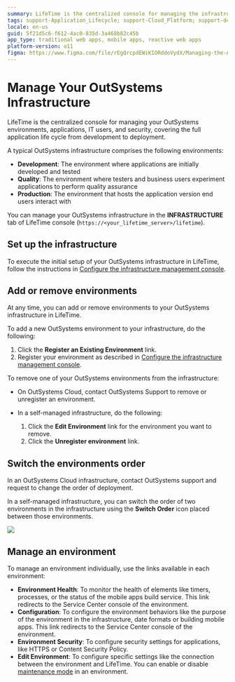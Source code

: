 ```yaml
---
summary: LifeTime is the centralized console for managing the infrastructure, environments, applications, IT users, and security.
tags: support-Application_Lifecycle; support-Cloud_Platform; support-devOps; support-Infrastuture_Architecture-overview
locale: en-us
guid: 5f21d5c6-f612-4ac0-835d-3a468b82c45b
app_type: traditional web apps, mobile apps, reactive web apps
platform-version: o11
figma: https://www.figma.com/file/rEgQrcpdEWiKIORddoVydX/Managing-the-Applications-Lifecycle?type=design&node-id=257%3A0&mode=design&t=rzWSTBJIapfhmERp-1
---
```


# Manage Your OutSystems Infrastructure

LifeTime is the centralized console for managing your OutSystems environments, applications, IT users, and security, covering the full application life cycle from development to deployment.

A typical OutSystems infrastructure comprises the following environments:

* **Development**: The environment where applications are initially developed and tested
* **Quality**: The environment where testers and business users experiment applications to perform quality assurance
* **Production**: The environment that hosts the application version end users interact with

You can manage your OutSystems infrastructure in the **INFRASTRUCTURE** tab of LifeTime console (`https://<your_lifetime_server>/lifetime`).

## Set up the infrastructure

To execute the initial setup of your OutSystems infrastructure in LifeTime, follow the instructions in [Configure the infrastructure management console](../setup-maintain/setup/lifetime-configure.md).

## Add or remove environments

At any time, you can add or remove environments to your OutSystems infrastructure in LifeTime.

To add a new OutSystems environment to your infrastructure, do the following:

1. Click the **Register an Existing Environment** link.
1. Register your environment as described in [Configure the infrastructure management console](../setup-maintain/setup/lifetime-configure.md).

To remove one of your OutSystems environments from the infrastructure:

* On OutSystems Cloud, contact OutSystems Support to remove or unregister an environment.
* In a self-managed infrastructure, do the following:

    1. Click the **Edit Environment** link for the environment you want to remove.
    1. Click the **Unregister environment** link.

## Switch the environments order

In an OutSystems Cloud infrastructure, contact OutSystems support and request to change the order of deployment.

In a self-managed infrastructure, you can switch the order of two environments in the infrastructure using the **Switch Order** icon placed between those environments.


![](images/manage-infrastructure-1.png)

## Manage an environment

To manage an environment individually, use the links available in each environment:

* **Environment Health**: To monitor the health of elements like timers, processes, or the status of the mobile apps build service. This link redirects to the Service Center console of the environment.
* **Configuration**: To configure the environment behaviors like the purpose of the environment in the infrastructure, date formats or building mobile apps. This link redirects to the Service Center console of the environment.
* **Environment Security**: To configure security settings for applications, like HTTPS or Content Security Policy.
* **Edit Environment**: To configure specific settings like the connection between the environment and LifeTime. You can enable or disable [maintenance mode](maintenance-mode.md) in an environment.
